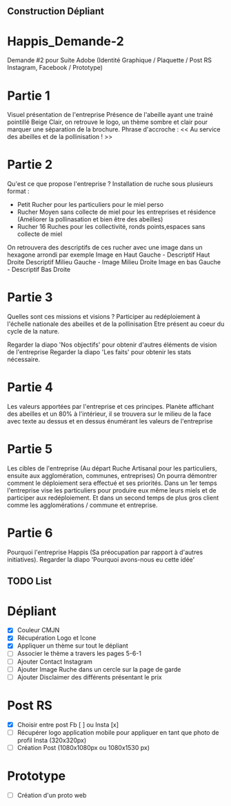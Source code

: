 ## Construction Dépliant

# Happis_Demande-2
Demande #2 pour Suite Adobe (Identité Graphique / Plaquette / Post RS Instagram, Facebook / Prototype)

# Partie 1
Visuel présentation de l'entreprise
Présence de l'abeille ayant une trainé pointillé Beige Clair, on retrouve le logo, un thème sombre et clair pour marquer une séparation de la brochure.
Phrase d'accroche : << Au service des abeilles et de la pollinisation ! >>

# Partie 2 
Qu'est ce que propose l'entreprise ?
Installation de ruche sous plusieurs format : 

- Petit Rucher pour les particuliers pour le miel perso
- Rucher Moyen sans collecte de miel pour les entreprises et résidence (Améliorer la pollinasation et bien être des abeilles)
- Rucher 16 Ruches pour les collectivité, ronds points,espaces sans collecte de miel

On retrouvera des descriptifs de ces rucher avec une image dans un hexagone arrondi par exemple
Image en Haut Gauche - Descriptif Haut Droite
Descriptif Milieu Gauche - Image Milieu Droite
Image en bas Gauche - Descriptif Bas Droite

# Partie 3
Quelles sont ces missions et visions ?
Participer au redéploiement à l'échelle nationale des abeilles et de la pollinisation
Etre présent au coeur du cycle de la nature.

Regarder la diapo 'Nos objectifs' pour obtenir d'autres éléments de vision de l'entreprise
Regarder la diapo 'Les faits' pour obtenir les stats nécessaire.



# Partie 4
Les valeurs apportées par l'entreprise et ces principes.
Planète affichant des abeilles et un 80% à l'intérieur, il se trouvera sur le milieu de la face avec texte au dessus et en dessus
énumérant les valeurs de l'entreprise


# Partie 5
Les cibles de l'entreprise (Au départ Ruche Artisanal pour les particuliers, ensuite aux agglomération, communes, entreprises)
On pourra démontrer comment le déploiement sera effectué et ses priorités.
Dans un 1er temps l'entreprise vise les particuliers pour produire eux même leurs miels et de participer aux redéploiement.
Et dans un second temps de plus gros client comme les agglomérations / commune et entreprise.


# Partie 6
Pourquoi l'entreprise Happis (Sa préocupation par rapport à d'autres initiatives).
Regarder la diapo 'Pourquoi avons-nous eu cette idée'

## TODO List

# Dépliant
- [x] Couleur CMJN
- [x] Récupération Logo et Icone
- [x] Appliquer un thème sur tout le dépliant
- [ ] Associer le thème a travers les pages 5-6-1
- [ ] Ajouter Contact Instagram
- [ ] Ajouter Image Ruche dans un cercle sur la page de garde
- [ ] Ajouter Disclaimer des différents présentant le prix

# Post RS
- [x] Choisir entre post Fb [ ] ou Insta [x]
- [ ] Récupérer logo application mobile pour appliquer en tant que photo de profil Insta (320x320px)
- [ ] Création Post (1080x1080px ou 1080x1530 px)

# Prototype
- [ ] Création d'un proto web

